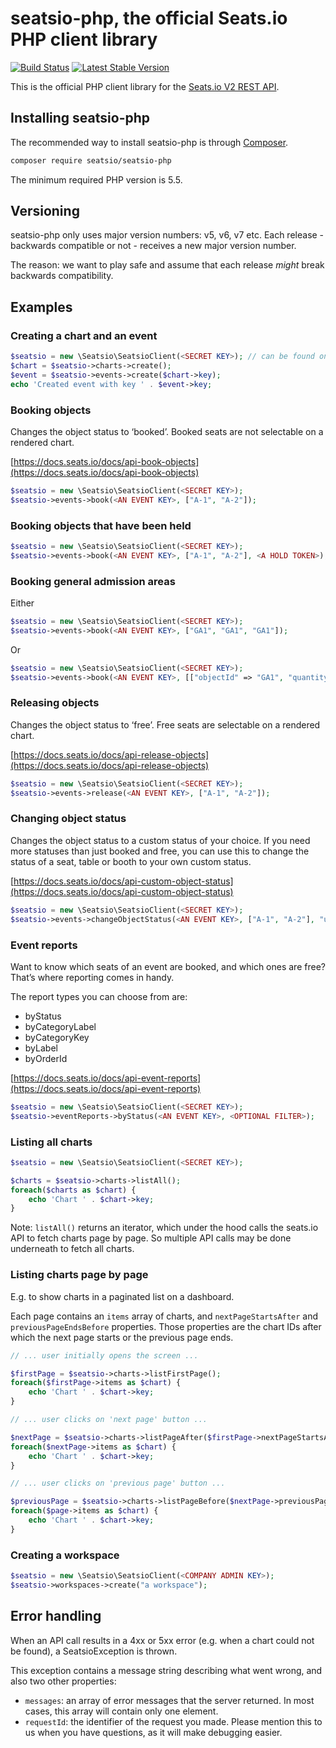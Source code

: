 # seatsio-php, the official Seats.io PHP client library

[![Build Status](https://travis-ci.org/seatsio/seatsio-php.svg?branch=master)](https://travis-ci.org/seatsio/seatsio-php)
[![Latest Stable Version](https://poser.pugx.org/seatsio/seatsio-php/v/stable)](https://packagist.org/packages/seatsio/seatsio-php)

This is the official PHP client library for the [Seats.io V2 REST API](https://docs.seats.io/docs/api-overview).

## Installing seatsio-php

The recommended way to install seatsio-php is through [Composer](http://getcomposer.org).

```bash
composer require seatsio/seatsio-php
```

The minimum required PHP version is 5.5.

## Versioning

seatsio-php only uses major version numbers: v5, v6, v7 etc. Each release - backwards compatible or not - receives a new major version number.

The reason: we want to play safe and assume that each release _might_ break backwards compatibility.

## Examples

### Creating a chart and an event

```php
$seatsio = new \Seatsio\SeatsioClient(<SECRET KEY>); // can be found on https://app.seats.io/settings
$chart = $seatsio->charts->create();
$event = $seatsio->events->create($chart->key);
echo 'Created event with key ' . $event->key;
```

### Booking objects

Changes the object status to ‘booked’. Booked seats are not selectable on a rendered chart.

[https://docs.seats.io/docs/api-book-objects](https://docs.seats.io/docs/api-book-objects)

```php
$seatsio = new \Seatsio\SeatsioClient(<SECRET KEY>);
$seatsio->events->book(<AN EVENT KEY>, ["A-1", "A-2"]);
```

### Booking objects that have been held

```php
$seatsio = new \Seatsio\SeatsioClient(<SECRET KEY>);
$seatsio->events->book(<AN EVENT KEY>, ["A-1", "A-2"], <A HOLD TOKEN>);
```

### Booking general admission areas

Either

```php
$seatsio = new \Seatsio\SeatsioClient(<SECRET KEY>);
$seatsio->events->book(<AN EVENT KEY>, ["GA1", "GA1", "GA1"]);
```

Or

```php
$seatsio = new \Seatsio\SeatsioClient(<SECRET KEY>);
$seatsio->events->book(<AN EVENT KEY>, [["objectId" => "GA1", "quantity" => 3]]);
```

### Releasing objects

Changes the object status to ‘free’. Free seats are selectable on a rendered chart.

[https://docs.seats.io/docs/api-release-objects](https://docs.seats.io/docs/api-release-objects)

```php
$seatsio = new \Seatsio\SeatsioClient(<SECRET KEY>);
$seatsio->events->release(<AN EVENT KEY>, ["A-1", "A-2"]);
```

### Changing object status

Changes the object status to a custom status of your choice. If you need more statuses than just booked and free, you can use this to change the status of a seat, table or booth to your own custom status.

[https://docs.seats.io/docs/api-custom-object-status](https://docs.seats.io/docs/api-custom-object-status)

```php
$seatsio = new \Seatsio\SeatsioClient(<SECRET KEY>);
$seatsio->events->changeObjectStatus(<AN EVENT KEY>, ["A-1", "A-2"], "unavailable");
```

### Event reports

Want to know which seats of an event are booked, and which ones are free? That’s where reporting comes in handy.

The report types you can choose from are:
- byStatus
- byCategoryLabel
- byCategoryKey
- byLabel
- byOrderId

[https://docs.seats.io/docs/api-event-reports](https://docs.seats.io/docs/api-event-reports)

```php
$seatsio = new \Seatsio\SeatsioClient(<SECRET KEY>);
$seatsio->eventReports->byStatus(<AN EVENT KEY>, <OPTIONAL FILTER>);
```

### Listing all charts

```php
$seatsio = new \Seatsio\SeatsioClient(<SECRET KEY>);

$charts = $seatsio->charts->listAll();
foreach($charts as $chart) {
    echo 'Chart ' . $chart->key;
}
```

Note: `listAll()` returns an iterator, which under the hood calls the seats.io API to fetch charts page by page. So multiple API calls may be done underneath to fetch all charts.

### Listing charts page by page

E.g. to show charts in a paginated list on a dashboard.

Each page contains an `items` array of charts, and `nextPageStartsAfter` and `previousPageEndsBefore` properties. Those properties are the chart IDs after which the next page starts or the previous page ends.

```php
// ... user initially opens the screen ...

$firstPage = $seatsio->charts->listFirstPage();
foreach($firstPage->items as $chart) {
    echo 'Chart ' . $chart->key;
}
```

```php
// ... user clicks on 'next page' button ...

$nextPage = $seatsio->charts->listPageAfter($firstPage->nextPageStartsAfter);
foreach($nextPage->items as $chart) {
    echo 'Chart ' . $chart->key;
}
```

```php
// ... user clicks on 'previous page' button ...

$previousPage = $seatsio->charts->listPageBefore($nextPage->previousPageEndsBefore);
foreach($page->items as $chart) {
    echo 'Chart ' . $chart->key;
}
```

### Creating a workspace

```php
$seatsio = new \Seatsio\SeatsioClient(<COMPANY ADMIN KEY>);
$seatsio->workspaces->create("a workspace");
```

## Error handling

When an API call results in a 4xx or 5xx error (e.g. when a chart could not be found), a SeatsioException is thrown.

This exception contains a message string describing what went wrong, and also two other properties:

- `messages`: an array of error messages that the server returned. In most cases, this array will contain only one element.
- `requestId`: the identifier of the request you made. Please mention this to us when you have questions, as it will make debugging easier.
